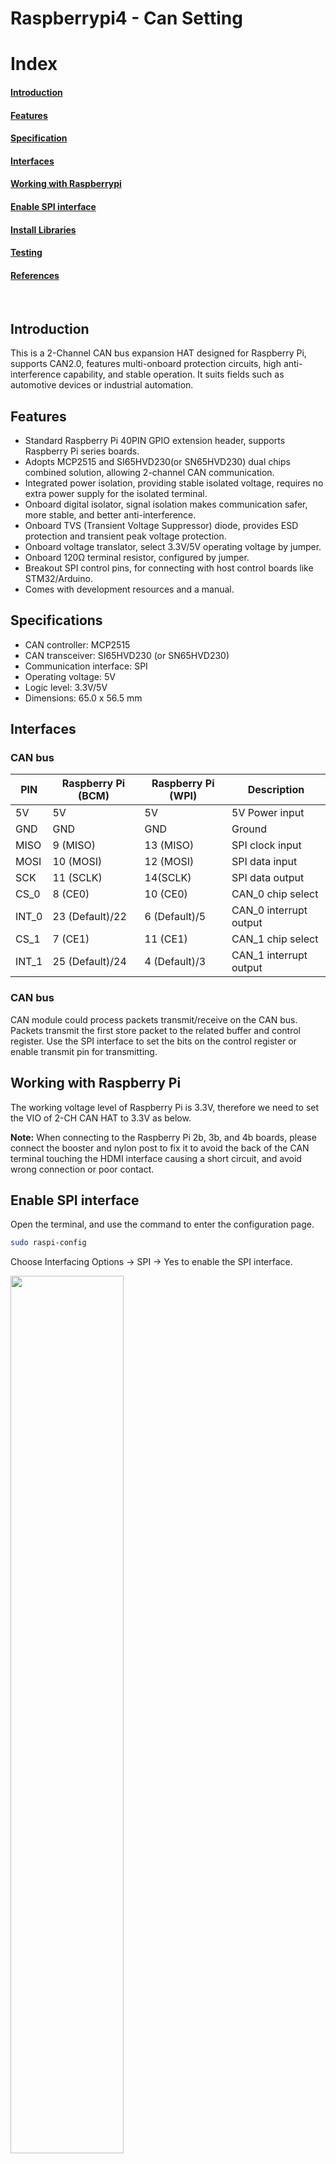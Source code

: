 # **Raspberrypi4 - Can Setting**



# Index
#### [Introduction](#introduction)
#### [Features](#features)
#### [Specification](#specification)
#### [Interfaces](#interfaces)
#### [Working with Raspberrypi](#working-with-raspberry-pi)
#### [Enable SPI interface](#enable-spi-interface)
#### [Install Libraries](#install-libraries)
#### [Testing](#testing)
#### [References](#references)
</br>


## Introduction
This is a 2-Channel CAN bus expansion HAT designed for Raspberry Pi, supports CAN2.0, features multi-onboard protection circuits, high anti-interference capability, and stable operation. It suits fields such as automotive devices or industrial automation.

## Features
- Standard Raspberry Pi 40PIN GPIO extension header, supports Raspberry Pi series boards.
- Adopts MCP2515 and SI65HVD230(or SN65HVD230) dual chips combined solution, allowing 2-channel CAN communication.
- Integrated power isolation, providing stable isolated voltage, requires no extra power supply for the isolated terminal.
- Onboard digital isolator, signal isolation makes communication safer, more stable, and better anti-interference.
- Onboard TVS (Transient Voltage Suppressor) diode, provides ESD protection and transient peak voltage protection.
- Onboard voltage translator, select 3.3V/5V operating voltage by jumper.
- Onboard 120Ω terminal resistor, configured by jumper.
- Breakout SPI control pins, for connecting with host control boards like STM32/Arduino.
- Comes with development resources and a manual.

## Specifications
- CAN controller: MCP2515
- CAN transceiver: SI65HVD230 (or SN65HVD230)
- Communication interface: SPI
- Operating voltage: 5V
- Logic level: 3.3V/5V
- Dimensions: 65.0 x 56.5 mm

## Interfaces

### CAN bus
| **PIN** | **Raspberry Pi (BCM)** | **Raspberry Pi (WPI)** | **Description** |
|---|---|---|---|
| 5V | 5V | 5V | 5V Power input |
| GND | GND | GND | Ground |
| MISO | 9 (MISO) | 13 (MISO) | SPI clock input |
| MOSI | 10 (MOSI) | 12 (MOSI) | SPI data input |
| SCK | 11 (SCLK) | 14(SCLK) | SPI data output |
| CS_0 | 8 (CE0) | 10 (CE0) | CAN_0 chip select |
| INT_0 | 23 (Default)/22 | 6 (Default)/5 | CAN_0 interrupt output |
| CS_1 | 7 (CE1) | 11 (CE1) | CAN_1 chip select |
| INT_1 | 25 (Default)/24 | 4 (Default)/3 | CAN_1 interrupt output |


### CAN bus
CAN module could process packets transmit/receive on the CAN bus. Packets transmit the first store packet to the related buffer and control register. 
Use the SPI interface to set the bits on the control register or enable transmit pin for transmitting. 

## Working with Raspberry Pi
The working voltage level of Raspberry Pi is 3.3V, therefore we need to set the VIO of 2-CH CAN HAT to 3.3V as below.

**Note:** When connecting to the Raspberry Pi 2b, 3b, and 4b boards, please connect the booster and nylon post to fix it to avoid the back of the CAN terminal touching the HDMI interface causing a short circuit, and avoid wrong connection or poor contact.

## Enable SPI interface
Open the terminal, and use the command to enter the configuration page.

```bash
sudo raspi-config
```

Choose Interfacing Options -> SPI -> Yes to enable the SPI interface.


<img src="https://github.com/dongdongO/SEA-ME_Main/assets/97011426/4bacc2cc-658a-41f0-80e4-9192e23d2188" width="60%" height="60%"/>


Reboot Raspberry Pi:

```bash
sudo reboot
```

Please make sure that the SPI interface was not used by other devices, you can check in the /boot/firmware/config.txt.

## Install libraries
* bcm2835

Open the terminal and run the commands below to install the bcm2835 library:

```bash
wget http://www.airspayce.com/mikem/bcm2835/bcm2835-1.60.tar.gz
tar zxvf bcm2835-1.60.tar.gz 
cd bcm2835-1.60/
sudo ./configure
sudo make
sudo make check
sudo make install
# For More：http://www.airspayce.com/mikem/bcm2835/
```

* wiringPi

```bash
#Open the Raspberry Pi terminal and run the following command
cd
sudo apt-get install wiringpi
#For Raspberry Pi systems after May 2019 (earlier than that can be executed without), an upgrade may be required:
wget https://project-downloads.drogon.net/wiringpi-latest.deb
sudo dpkg -i wiringpi-latest.deb
gpio -v
# Run gpio -v and version 2.52 will appear, if it doesn't it means there was an installation error

# Bullseye branch system using the following command:
git clone https://github.com/WiringPi/WiringPi
cd WiringPi
. /build
sudo gpio -v
# Run gpio -v and version 2.70 will appear, if it doesn't it means there was an installation error
```

* Python

Install python library:

```bash
#python3
sudo apt-get update
sudo apt-get install python3-pip
sudo apt-get install python3-pil
sudo apt-get install python3-numpy
sudo pip3 install RPi.GPIO
sudo pip3 install spidev 
sudo pip3 install python-can
```
### Preparation
* Insert the module into Raspberry Pi, and then modify the config.txt file:

```bash
sudo vi /boot/firmware/config.txt
```

* Append these statements to the file:

```bash
dtparam=spi=on
dtoverlay=mcp2515-can1,oscillator=16000000,interrupt=25
dtoverlay=mcp2515-can0,oscillator=16000000,interrupt=23
dtoverlay=spi-bcm2835-overlay
```

* Save and exit, then restart your Pi:
```bash
sudo reboot
```

* After restart, check if initialize successfully:
```bash
sudo dmesg | grep spi
```

<img src="https://github.com/dongdongO/SEA-ME_Main/assets/97011426/4464ea8e-a876-419a-add4-bee7b9cffb24" width="60%" height="60%"/>


* Set up CAN:
```bash
sudo ip link set can0 up type can bitrate 1000000
sudo ip link set can1 up type can bitrate 1000000
sudo ifconfig can0 txqueuelen 65536
sudo ifconfig can1 txqueuelen 65536
```

* For more information about CAN kernel instructions, please check:
```bash
# https://www.kernel.org/doc/Documentation/networking/can.txt
```

* Run "ifconfig":
```bash
ifconfig
```
<img src="https://github.com/dongdongO/SEA-ME_Main/assets/97011426/9cf69ea4-1313-4110-b758-5800dd810f18" width="80%" height="80%"/>


## Testing
If there is one 2-CH CAN HAT on hand, you can connect CAN0_H and CAN1_H and CAN0_L and CAN1_L of the module:

* install can-utils:
```bash
sudo apt-get install can-utils
```

* Open two terminal windows:
One terminal input receives the CAN0 data command:
```bash
candump can0
```

Another terminal input sends the CAN1 data command:
```bash
cansend can1 000#11.22.33.44
```

<img src="https://github.com/dongdongO/SEA-ME_Main/assets/97011426/997aa45f-9d24-4089-9acf-afed1bb234c2" width="80%" height="80%"/>



If you have two 2-CH CAN HAT on hand, you can directly connect CAN_H and CAN_L two by two. The effect is the same as the above, pay attention to match the communication rate, identify the ID, and output the interface serial number.

## References

- https://www.waveshare.com/wiki/2-CH_CAN_HAT
